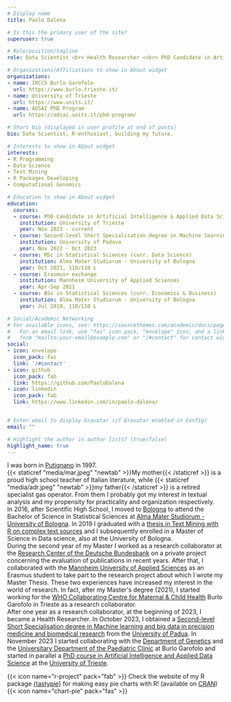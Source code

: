 ```yaml
---
# Display name
title: Paolo Dalena

# Is this the primary user of the site?
superuser: true

# Role/position/tagline
role: Data Scientist <br> Health Researcher <<br> PhD Candidate in Artificial Intelligence & Applied Data Science

# Organizations/Affiliations to show in About widget
organizations:
- name: IRCCS Burlo Garofolo
  url: https://www.burlo.trieste.it/
- name: University of Trieste
  url: https://www.units.it/
- name: ADSAI PhD Program
  url: https://adsai.units.it/phd-program/

# Short bio (displayed in user profile at end of posts)
bio: Data Scientist, R-enthusiast, building my future.

# Interests to show in About widget
interests:
- R Programming
- Data Science
- Text Mining
- R Packages Developing
- Computational Genomics

# Education to show in About widget
education:
  courses:
  - course: PhD Candidate in Artificial Intelligence & Applied Data Science
    institution: University of Trieste
    year: Nov 2023 - current
  - course: Second-level Short Specialisation degree in Machine learning and big data in precision medicine and biomedical research
    institution: University of Padova
    year: Nov 2022 - Oct 2023
  - course: MSc in Statistical Sciences (curr. Data Science)
    institution: Alma Mater Studiorum - University of Bologna
    year: Oct 2021, 110/110 L
  - course: Erasmus+ exchange
    institution: Mannheim University of Applied Sciences
    year: Apr-Sep 2021
  - course: BSc in Statistical Sciences (curr. Economics & Business)
    institution: Alma Mater Studiorum - University of Bologna
    year: Jul 2019, 110/110 L

# Social/Academic Networking
# For available icons, see: https://sourcethemes.com/academic/docs/page-builder/#icons
#   For an email link, use "fas" icon pack, "envelope" icon, and a link in the
#   form "mailto:your-email@example.com" or "/#contact" for contact widget.
social:
- icon: envelope
  icon_pack: fas
  link: '/#contact'
- icon: github
  icon_pack: fab
  link: https://github.com/PaoloDalena
- icon: linkedin
  icon_pack: fab
  link: https://www.linkedin.com/in/paolo-dalena/


# Enter email to display Gravatar (if Gravatar enabled in Config)
email: ""

# Highlight the author in author lists? (true/false)
highlight_name: true
---
```


I was born in [Putignano](https://www.google.com/maps/@40.8492187,17.1225482,3a,75y,70.92h,99.73t/data=!3m6!1e1!3m4!1slr2xdEuNgaCkx6MqLo2Ugg!2e0!7i13312!8i6656) in 1997.  
{{< staticref "media/mar.jpeg" "newtab" >}}My mother{{< /staticref >}} is a proud high school teacher of Italian literature, while {{< staticref "media/adr.jpeg" "newtab" >}}my father{{< /staticref >}} is a retired specialist gas operator.  From them I probably got my interest in textual analysis and my propensity for practicality and organization respectively.  
In 2016, after Scientific High School, I moved to [Bologna](https://www.google.com/maps/place/Piazza+Maggiore/@44.4938753,11.342443,3a,75y,134.83h,107.53t/data=!3m8!1e1!3m6!1sAF1QipM2FBB6JfQXctdXTAcWCH_l48xfg67JPEGDinEQ!2e10!3e11!6shttps:%2F%2Flh5.googleusercontent.com%2Fp%2FAF1QipM2FBB6JfQXctdXTAcWCH_l48xfg67JPEGDinEQ%3Dw203-h100-k-no-pi-18.11897-ya55.94854-ro-0-fo100!7i10240!8i5120!4m7!3m6!1s0x477fd49586d65539:0x3ec4fc9a3ae6b51e!8m2!3d44.4937544!4d11.3430945!14m1!1BCgIgARICCAI) to attend the Bachelor of Science in Statistical Sciences at [Alma Mater Studiorum - University of Bologna](https://www.unibo.it/). In 2019 I graduated with a [thesis in Text Mining with R on complex text sources](https://paolodalena.github.io/bachelor_thesis_book/) and I subsequently enrolled in a Master of Science in Data science, also at the University of Bologna.  
During the second year of my Master I worked as a research collaborator at the [Research Center of the Deutsche Bundesbank](https://www.bundesbank.de/en/bundesbank/research/research-centre) on a private project concerning the evaluation of publications in recent years. After that, I collaborated with the [Mannheim University of Applied Sciences](https://www.english.hs-mannheim.de/the-university.html) as an Erasmus student to take part to the research project about which I wrote my Master Thesis. These two experiences have increased my interest in the world of research. In fact, after my Master's degree (2021), I started working for the [WHO Collaborating Centre for Maternal & Child Health](https://apps.who.int/whocc/Detail.aspx?T28gvIaS0+uDrSKBCUN0vw==) Burlo Garofolo in Trieste as a research collaborator.  
After one year as a research collaborator, at the beginning of 2023, I became a Health Researcher. In October 2023, I obtained a [Second-level Short Specialisation degree in Machine learning and big data in precision medicine and biomedical research](https://uel.unipd.it/en/masters/ml-machine-learning-and-big-data-in-precision-medicine-and-biomedical-research/) from the [University of Padua](https://www.unipd.it/). In November 2023 I started collaborating with the [Department of Genetics](https://www.burlo.trieste.it/laboratorio-genetica-medica) and the [Universitary Department of the Paediatric Clinic](https://www.burlo.trieste.it/clinica-pediatrica) at Burlo Garofolo and started in parallel a [PhD course in Artificial Intelligence and Applied Data Science](https://adsai.units.it/phd-program/) at the [University of Trieste](https://www.units.it/).






  
  
{{< icon name="r-project" pack="fab" >}} Check the website of my R package [{tastypie}](https://paolodalena.github.io/tastypie/) for making easy pie charts with R! (available on [CRAN](https://cran.r-project.org/web/packages/tastypie/index.html)) {{< icon name="chart-pie" pack="fas" >}}
